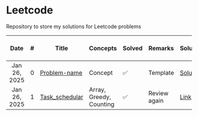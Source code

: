 # Leetcode
Repository to store my solutions for Leetcode problems

|     Date     | # | Title                                                            | Concepts                   | Solved | Remarks                 | Solution | Time and Space Complexity |
| :----------: | - | ---------------------------------------------------------------- | -------------------------- | ------ | ----------------------- | ---------------------------------------------------------------- | ----------------------- |
| Jan 26, 2025 | 0 | [Problem-name](LINK)                                                | Concept                    | ✅     | Template                | [Solution](Link) | 
| Jan 26, 2025 | 1 | [Task_schedular](https://leetcode.com/problems/task-scheduler/description/)                   | Array, Greedy, Counting                   | ✅     | Review again                 | [Link](https://github.com/2253shubham/Leetcode/blob/main/general_problems/Task_schedular.py) | O(1), O(N) |           